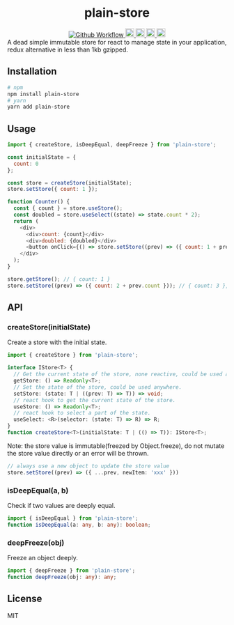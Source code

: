 <h1 align="center">plain-store</h1>
<div align="center">
  <a href="https://github.com/oe/plain-store/actions/workflows/build.yml">
    <img src="https://github.com/oe/template-to-react/actions/workflows/build.yml/badge.svg" alt="Github Workflow">
  </a>
  <a href="#readme">
    <img src="https://img.shields.io/badge/%3C%2F%3E-typescript-blue" alt="code with typescript" height="20">
  </a>
  <a href="#readme">
    <img src="https://img.shields.io/badge/coverage-100%25-44CC11" alt="code coverage" height="20">
  </a>
  <a href="#readme">
    <img src="https://badge.fury.io/js/plain-store.svg" alt="npm version" height="20">
  </a>
  <a href="https://www.npmjs.com/package/plain-store">
    <img src="https://img.shields.io/npm/dm/plain-store.svg" alt="npm version" height="20">
  </a>
</div>
A dead simple immutable store for react to manage state in your application, redux alternative in less than 1kb gzipped.

## Installation
```bash
# npm
npm install plain-store
# yarn
yarn add plain-store
```

## Usage
```javascript
import { createStore, isDeepEqual, deepFreeze } from 'plain-store';

const initialState = {
  count: 0
};

const store = createStore(initialState);
store.setStore({ count: 1 });

function Counter() {
  const { count } = store.useStore();
  const doubled = store.useSelect((state) => state.count * 2);
  return (
    <div>
      <div>count: {count}</div>
      <div>doubled: {doubled}</div>
      <button onClick={() => store.setStore((prev) => ({ count: 1 + prev.count }))}>Increment</button>
    </div>
  );
}

store.getStore(); // { count: 1 }
store.setStore((prev) => ({ count: 2 + prev.count })); // { count: 3 }, will trigger Counter re-render
```

## API
### createStore(initialState)
Create a store with the initial state.
```ts
import { createStore } from 'plain-store';

interface IStore<T> {
  // Get the current state of the store, none reactive, could be used anywhere.
  getStore: () => Readonly<T>;
  // Set the state of the store, could be used anywhere.
  setStore: (state: T | ((prev: T) => T)) => void;
  // react hook to get the current state of the store.
  useStore: () => Readonly<T>;
  // react hook to select a part of the state.
  useSelect: <R>(selector: (state: T) => R) => R;
}
function createStore<T>(initialState: T | (() => T)): IStore<T>;
```

Note: the store value is immutable(freezed by Object.freeze), do not mutate the store value directly or an error will be thrown.
```ts
// always use a new object to update the store value
store.setStore((prev) => ({ ...prev, newItem: 'xxx' }))
```

### isDeepEqual(a, b)
Check if two values are deeply equal.
```ts
import { isDeepEqual } from 'plain-store';
function isDeepEqual(a: any, b: any): boolean;
```

### deepFreeze(obj)
Freeze an object deeply.
```ts
import { deepFreeze } from 'plain-store';
function deepFreeze(obj: any): any;
```

## License
MIT


